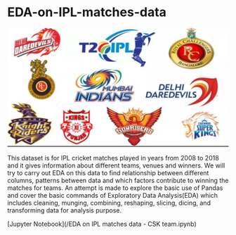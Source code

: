 # EDA-on-IPL-matches-data

![image.png](/IPL.png)
 
This dataset is for IPL cricket matches played in years from 2008 to 2018 and it gives information about different teams, venues and winners. We will try to carry out EDA on this data to find relationship between different columns, patterns between data and which factors contribute to winning  the matches for teams. 
An attempt is made to explore the basic use of Pandas and  cover the basic commands of Exploratory Data Analysis(EDA) which includes cleaning, munging, combining, reshaping, slicing, dicing, and transforming data for analysis purpose.

[Jupyter Notebook](/EDA on IPL matches data - CSK team.ipynb)
